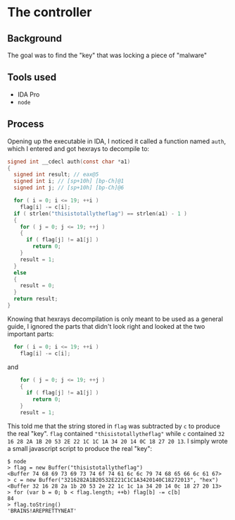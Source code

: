 The controller
==============

Background
----------
The goal was to find the "key" that was locking a piece of "malware"

Tools used
----------
* IDA Pro
* `node`

Process
-------
Opening up the executable in IDA, I noticed it called a function named `auth`, which I entered and got hexrays to decompile to:
````c
signed int __cdecl auth(const char *a1)
{
  signed int result; // eax@5
  signed int i; // [sp+10h] [bp-Ch]@1
  signed int j; // [sp+10h] [bp-Ch]@6

  for ( i = 0; i <= 19; ++i )
    flag[i] -= c[i];
  if ( strlen("thisistotallytheflag") == strlen(a1) - 1 )
  {
    for ( j = 0; j <= 19; ++j )
    {
      if ( flag[j] != a1[j] )
        return 0;
    }
    result = 1;
  }
  else
  {
    result = 0;
  }
  return result;
}
````

Knowing that hexrays decompilation is only meant to be used as a general guide, I ignored the parts that didn't look right and looked at the two important parts:
````c
  for ( i = 0; i <= 19; ++i )
    flag[i] -= c[i];
````
and
````c
    for ( j = 0; j <= 19; ++j )
    {
      if ( flag[j] != a1[j] )
        return 0;
    }
    result = 1;
````

This told me that the string stored in `flag` was subtracted by `c` to produce the real "key". `flag` contained `"thisistotallytheflag"` while `c` contained `32 16 28 2A 1B 20 53 2E 22 1C 1C 1A 34 20 14 0C 18 27 20 13`. I simply wrote a small javascript script to produce the real "key":
````
$ node
> flag = new Buffer("thisistotallytheflag")
<Buffer 74 68 69 73 69 73 74 6f 74 61 6c 6c 79 74 68 65 66 6c 61 67>
> c = new Buffer("3216282A1B20532E221C1C1A3420140C18272013", "hex")
<Buffer 32 16 28 2a 1b 20 53 2e 22 1c 1c 1a 34 20 14 0c 18 27 20 13>
> for (var b = 0; b < flag.length; ++b) flag[b] -= c[b]
84
> flag.toString()
'BRAINS!AREPRETTYNEAT'
````
